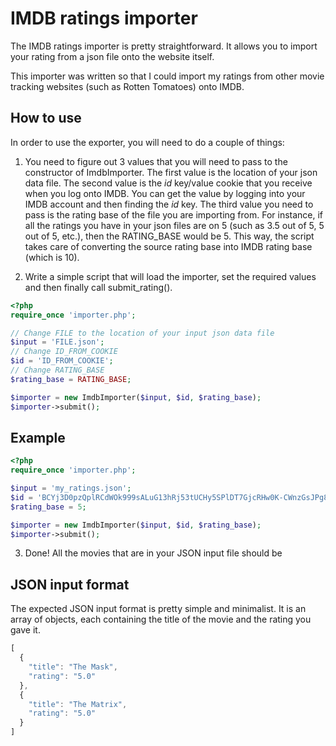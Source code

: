 IMDB ratings importer
=========

The IMDB ratings importer is pretty straightforward. It allows you to import your rating from a json file onto the website itself.

This importer was written so that I could import my ratings from other movie tracking websites (such as Rotten Tomatoes) onto IMDB.

How to use
----------

In order to use the exporter, you will need to do a couple of things:

1. You need to figure out 3 values that you will need to pass to the constructor of ImdbImporter. The first value is the location of your json data file. The second value is the *id* key/value cookie that you receive when you log onto IMDB. You can get the value by logging into your IMDB account and then finding the *id* key. The third value you need to pass is the rating base of the file you are importing from. For instance, if all the ratings you have in your json files are on 5 (such as 3.5 out of 5, 5 out of 5, etc.), then the RATING_BASE would be 5. This way, the script takes care of converting the source rating base into IMDB rating base (which is 10).

2. Write a simple script that will load the importer, set the required values and then finally call submit_rating().

```php
<?php
require_once 'importer.php';

// Change FILE to the location of your input json data file
$input = 'FILE.json';
// Change ID_FROM_COOKIE
$id = 'ID_FROM_COOKIE';
// Change RATING_BASE
$rating_base = RATING_BASE;

$importer = new ImdbImporter($input, $id, $rating_base);
$importer->submit();
```

Example
-------

```php
<?php
require_once 'importer.php';

$input = 'my_ratings.json';
$id = 'BCYj3D0pzQplRCdWOk999sALuG13hRj53tUCHy5SPlDT7GjcRHw0K-CWnzGsJPg8VC5jEw64mlaSucVtkCjKhvKZYO2SQ0CSTbspanBkgCdqHwRAlx_3h64JcwJLcU3Mmz2OTPr6BC7zrHzozJZ0BcsTNeEXLcsggl7-RsEIFYEnqdE';
$rating_base = 5;

$importer = new ImdbImporter($input, $id, $rating_base);
$importer->submit();
```

3. Done! All the movies that are in your JSON input file should be

JSON input format
------------------

The expected JSON input format is pretty simple and minimalist. It is an array of objects, each containing the title of the movie and the rating you gave it.

```javascript
[
  {
    "title": "The Mask",
    "rating": "5.0"
  },
  {
    "title": "The Matrix",
    "rating": "5.0"
  }
]
```